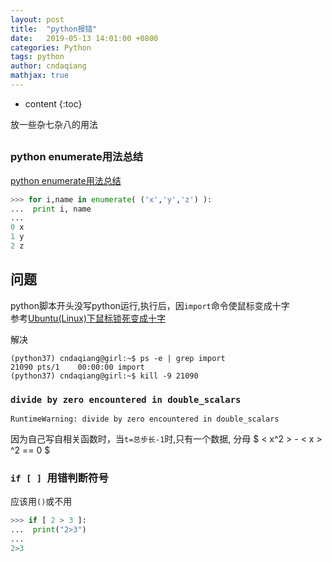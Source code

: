 ```yaml
---
layout: post
title:  "python报错"
date:   2019-05-13 14:01:00 +0800
categories: Python
tags: python 
author: cndaqiang
mathjax: true
---
```

* content
{:toc}

放一些杂七杂八的用法









## 
### python enumerate用法总结
[python enumerate用法总结](https://blog.csdn.net/churximi/article/details/51648388)
```python
>>> for i,name in enumerate( ('x','y','z') ):
...  print i, name
...
0 x
1 y
2 z
```

## 问题
python脚本开头没写python运行,执行后，因`import`命令使鼠标变成十字<br>
参考[Ubuntu(Linux)下鼠标锁死变成十字](https://www.jianshu.com/p/4c25b864c516)

解决
```
(python37) cndaqiang@girl:~$ ps -e | grep import
21090 pts/1    00:00:00 import
(python37) cndaqiang@girl:~$ kill -9 21090
```


### `divide by zero encountered in double_scalars`
```
RuntimeWarning: divide by zero encountered in double_scalars
```
因为自己写自相关函数时，当`t=总步长-1`时,只有一个数据, 分母 $ \< x^2 \> - \< x \> ^2 == 0 $

### `if [ ] `用错判断符号
应该用`()`或不用
```python
>>> if [ 2 > 3 ]:
...  print("2>3")
...
2>3
```